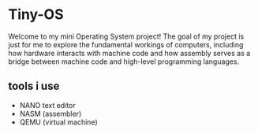 # Tiny-OS

Welcome to my mini Operating System project! The goal of my project is just for me to explore the fundamental workings of computers, including how hardware interacts with machine code and how assembly serves as a bridge between machine code and high-level programming languages.

## tools i use
- NANO text editor
- NASM (assembler)
- QEMU (virtual machine)
